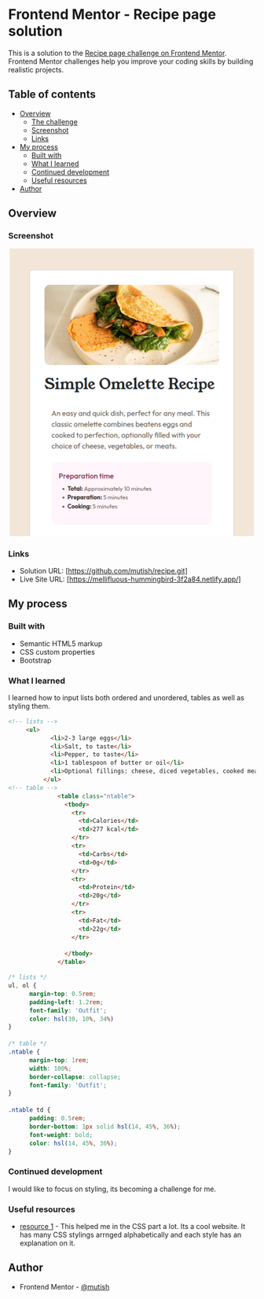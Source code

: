 # Frontend Mentor - Recipe page solution

This is a solution to the [Recipe page challenge on Frontend Mentor](https://www.frontendmentor.io/challenges/recipe-page-KiTsR8QQKm). Frontend Mentor challenges help you improve your coding skills by building realistic projects. 

## Table of contents

- [Overview](#overview)
  - [The challenge](#the-challenge)
  - [Screenshot](#screenshot)
  - [Links](#links)
- [My process](#my-process)
  - [Built with](#built-with)
  - [What I learned](#what-i-learned)
  - [Continued development](#continued-development)
  - [Useful resources](#useful-resources)
- [Author](#author)



## Overview

### Screenshot

![](./assets/screenshots/image.png)


### Links

- Solution URL: [https://github.com/mutish/recipe.git]
- Live Site URL: [https://mellifluous-hummingbird-3f2a84.netlify.app/]

## My process

### Built with

- Semantic HTML5 markup
- CSS custom properties
- Bootstrap

### What I learned

I learned how to input lists both ordered and unordered, tables as well as styling them.



```html
<!-- lists -->
     <ul>
            <li>2-3 large eggs</li>
            <li>Salt, to taste</li>
            <li>Pepper, to taste</li>
            <li>1 tablespoon of butter or oil</li>
            <li>Optional fillings: cheese, diced vegetables, cooked meats, herbs</li>
          </ul>
<!-- table -->
              <table class="ntable">
                <tbody>
                  <tr>
                    <td>Calories</td>
                    <td>277 kcal</td>
                  </tr>
                  <tr>
                    <td>Carbs</td>
                    <td>0g</td>
                  </tr>
                  <tr>
                    <td>Protein</td>
                    <td>20g</td>
                  </tr>
                  <tr>
                    <td>Fat</td>
                    <td>22g</td>
                  </tr>

                </tbody>
              </table>
```
```css
/* lists */
ul, ol {
      margin-top: 0.5rem;
      padding-left: 1.2rem;
      font-family: 'Outfit';
      color: hsl(30, 10%, 34%)
}

/* table */
.ntable {
      margin-top: 1rem;
      width: 100%;
      border-collapse: collapse;
      font-family: 'Outfit';
}

.ntable td {
      padding: 0.5rem;
      border-bottom: 1px solid hsl(14, 45%, 36%);
      font-weight: bold;
      color: hsl(14, 45%, 36%);
}
```

### Continued development

I would like to focus on styling, its becoming a challenge for me.


### Useful resources

- [resource 1](https://cssreference.io) - This helped me in the CSS part a lot. Its a cool website. It has many CSS stylings arrnged alphabetically and each style has an explanation on it.


## Author

- Frontend Mentor - [@mutish](https://www.frontendmentor.io/profile/mutish)

